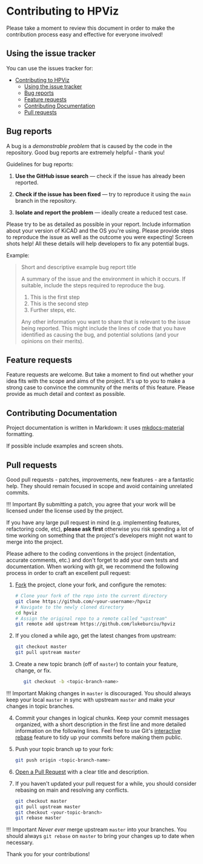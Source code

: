 # Contributing to HPViz

Please take a moment to review this document in order to make the contribution
process easy and effective for everyone involved!

## Using the issue tracker

You can use the issues tracker for:

- [Contributing to HPViz](#contributing-to-hpviz)
  - [Using the issue tracker](#using-the-issue-tracker)
  - [Bug reports](#bug-reports)
  - [Feature requests](#feature-requests)
  - [Contributing Documentation](#contributing-documentation)
  - [Pull requests](#pull-requests)

## Bug reports

A bug is a _demonstrable problem_ that is caused by the code in the repository.
Good bug reports are extremely helpful - thank you!

Guidelines for bug reports:

1. **Use the GitHub issue search** &mdash; check if the issue has already been
   reported.

2. **Check if the issue has been fixed** &mdash; try to reproduce it using the
   `main` branch in the repository.

3. **Isolate and report the problem** &mdash; ideally create a reduced test
   case.

Please try to be as detailed as possible in your report. Include information about
your version of KiCAD and the OS you're using. Please provide steps to
reproduce the issue as well as the outcome you were expecting! Screen shots help!  All these details
will help developers to fix any potential bugs.

Example:

> Short and descriptive example bug report title
>
> A summary of the issue and the environment in which it occurs. If suitable,
> include the steps required to reproduce the bug.
>
> 1. This is the first step
> 2. This is the second step
> 3. Further steps, etc.
>
> Any other information you want to share that is relevant to the issue being
> reported. This might include the lines of code that you have identified as
> causing the bug, and potential solutions (and your opinions on their
> merits).

## Feature requests

Feature requests are welcome. But take a moment to find out whether your idea
fits with the scope and aims of the project. It's up to *you* to make a strong
case to convince the community of the merits of this feature.
Please provide as much detail and context as possible.

## Contributing Documentation

Project documentation is written in Markdown: it uses [mkdocs-material](https://squidfunk.github.io/mkdocs-material-insiders/)
formatting.

If possible include examples and screen shots.

## Pull requests

Good pull requests - patches, improvements, new features - are a fantastic
help. They should remain focused in scope and avoid containing unrelated
commits.

!!! Important
    By submitting a patch, you agree that your work will be
    licensed under the license used by the project.

If you have any large pull request in mind (e.g. implementing features,
refactoring code, etc), **please ask first** otherwise you risk spending
a lot of time working on something that the project's developers might
not want to merge into the project.

Please adhere to the coding conventions in the project (indentation,
accurate comments, etc.) and don't forget to add your own tests and
documentation. When working with git, we recommend the following process
in order to craft an excellent pull request:

1. [Fork](https://help.github.com/articles/fork-a-repo/) the project, clone your fork,
   and configure the remotes:

      ```sh
      # Clone your fork of the repo into the current directory
      git clone https://github.com/<your-username>/hpviz
      # Navigate to the newly cloned directory
      cd hpviz
      # Assign the original repo to a remote called "upstream"
      git remote add upstream https://github.com/lukeburciu/hpviz
      ```

2. If you cloned a while ago, get the latest changes from upstream:

      ```bash
      git checkout master
      git pull upstream master
      ```

3. Create a new topic branch (off of `master`) to contain your feature, change,
   or fix.

   ```sh
      git checkout -b <topic-branch-name>
   ```

!!! Important
      Making changes in `master` is discouraged. You should always
      keep your local `master` in sync with upstream `master` and make your
      changes in topic branches.

4. Commit your changes in logical chunks. Keep your commit messages organized,
   with a short description in the first line and more detailed information on
   the following lines. Feel free to use Git's
   [interactive rebase](https://help.github.com/articles/about-git-rebase/)
   feature to tidy up your commits before making them public.

5. Push your topic branch up to your fork:
   
      ```sh
      git push origin <topic-branch-name>
      ```

6. [Open a Pull Request](https://help.github.com/articles/using-pull-requests/)
    with a clear title and description.

7. If you haven't updated your pull request for a while, you should consider
   rebasing on main and resolving any conflicts.
   
      ```sh
      git checkout master
      git pull upstream master
      git checkout <your-topic-branch>
      git rebase master
      ```

!!! Important
      _Never ever_ merge upstream `master` into your branches. You
      should always `git rebase` on `master` to bring your changes up to date when
      necessary.

Thank you for your contributions!
